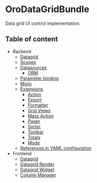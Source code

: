 OroDataGridBundle
=================

Data grid UI control implementation.

Table of content
----------------

- Backend
    - [Datagrid](./Resources/doc/backend/datagrid.md)
    - [Scopes](./Resources/doc/backend/scopes.md)
    - [Datasources](./Resources/doc/backend/datasources.md)
        - [ORM](./Resources/doc/backend/datasources/orm.md)
    - [Parameter binding](./Resources/doc/backend/parameter_binding.md)
    - [Mixin](./Resources/doc/backend/mixin.md)
    - [Extensions](./Resources/doc/backend/extensions.md)
        - [Action](./Resources/doc/backend/extensions/action.md)
        - [Export](./Resources/doc/backend/extensions/export.md)
        - [Formatter](./Resources/doc/backend/extensions/formatter.md)
        - [Grid Views](./Resources/doc/backend/extensions/grid_views.md)
        - [Mass Action](./Resources/doc/backend/extensions/mass_action.md)
        - [Pager](./Resources/doc/backend/extensions/pager.md)
        - [Sorter](./Resources/doc/backend/extensions/sorter.md)
        - [Toolbar](./Resources/doc/backend/extensions/toolbar.md)
        - [Totals](./Resources/doc/backend/extensions/totals.md)
        - [Mode](./Resources/doc/backend/extensions/mode.md)
    - [References in YAML configuration](./Resources/doc/backend/references_in_configuration.md)
- Frontend
    - [Datagrid](./Resources/doc/frontend/datagrid.md)
    - [Datagrid Render](./Resources/doc/frontend/datagrid_render.md)
    - [Datagrid Widget](./Resources/doc/frontend/datagrid_widget.md)
    - [Column Manager](./Resources/doc/frontend/column_manager.md)
